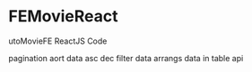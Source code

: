 # FEMovieReact
utoMovieFE ReactJS Code

pagination
aort data asc dec
filter data
arrangs data in table
api
